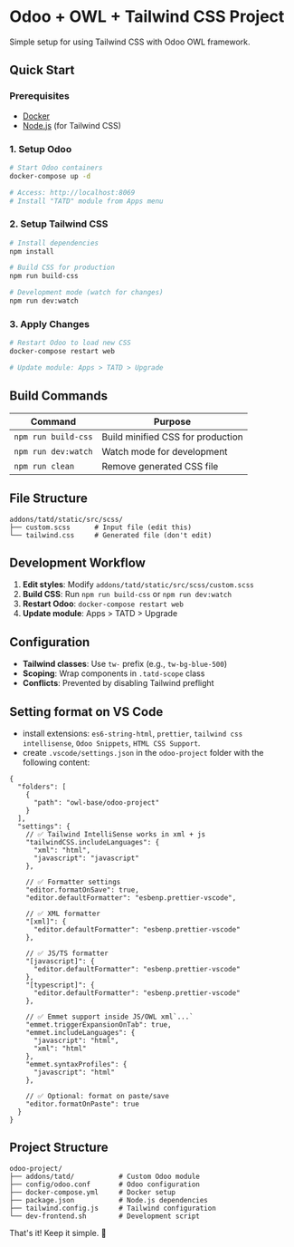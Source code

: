 # Odoo + OWL + Tailwind CSS Project

Simple setup for using Tailwind CSS with Odoo OWL framework.

## Quick Start

### Prerequisites

-   [Docker](https://www.docker.com/get-started)
-   [Node.js](https://nodejs.org/) (for Tailwind CSS)

### 1. Setup Odoo

```bash
# Start Odoo containers
docker-compose up -d

# Access: http://localhost:8069
# Install "TATD" module from Apps menu
```

### 2. Setup Tailwind CSS

```bash
# Install dependencies
npm install

# Build CSS for production
npm run build-css

# Development mode (watch for changes)
npm run dev:watch
```

### 3. Apply Changes

```bash
# Restart Odoo to load new CSS
docker-compose restart web

# Update module: Apps > TATD > Upgrade
```

## Build Commands

| Command             | Purpose                           |
| ------------------- | --------------------------------- |
| `npm run build-css` | Build minified CSS for production |
| `npm run dev:watch` | Watch mode for development        |
| `npm run clean`     | Remove generated CSS file         |

## File Structure

```
addons/tatd/static/src/scss/
├── custom.scss      # Input file (edit this)
└── tailwind.css     # Generated file (don't edit)
```

## Development Workflow

1. **Edit styles**: Modify `addons/tatd/static/src/scss/custom.scss`
2. **Build CSS**: Run `npm run build-css` or `npm run dev:watch`
3. **Restart Odoo**: `docker-compose restart web`
4. **Update module**: Apps > TATD > Upgrade

## Configuration

-   **Tailwind classes**: Use `tw-` prefix (e.g., `tw-bg-blue-500`)
-   **Scoping**: Wrap components in `.tatd-scope` class
-   **Conflicts**: Prevented by disabling Tailwind preflight

## Setting format on VS Code

-   install extensions: `es6-string-html`, `prettier`, `tailwind css intellisense`, `Odoo Snippets`, `HTML CSS Support`.
-   create `.vscode/settings.json` in the `odoo-project` folder with the following content:

```
{
  "folders": [
    {
      "path": "owl-base/odoo-project"
    }
  ],
  "settings": {
    // ✅ Tailwind IntelliSense works in xml + js
    "tailwindCSS.includeLanguages": {
      "xml": "html",
      "javascript": "javascript"
    },

    // ✅ Formatter settings
    "editor.formatOnSave": true,
    "editor.defaultFormatter": "esbenp.prettier-vscode",

    // ✅ XML formatter
    "[xml]": {
      "editor.defaultFormatter": "esbenp.prettier-vscode"
    },

    // ✅ JS/TS formatter
    "[javascript]": {
      "editor.defaultFormatter": "esbenp.prettier-vscode"
    },
    "[typescript]": {
      "editor.defaultFormatter": "esbenp.prettier-vscode"
    },

    // ✅ Emmet support inside JS/OWL xml`...`
    "emmet.triggerExpansionOnTab": true,
    "emmet.includeLanguages": {
      "javascript": "html",
      "xml": "html"
    },
    "emmet.syntaxProfiles": {
      "javascript": "html"
    },

    // ✅ Optional: format on paste/save
    "editor.formatOnPaste": true
  }
}
```

## Project Structure

```
odoo-project/
├── addons/tatd/           # Custom Odoo module
├── config/odoo.conf       # Odoo configuration
├── docker-compose.yml     # Docker setup
├── package.json           # Node.js dependencies
├── tailwind.config.js     # Tailwind configuration
└── dev-frontend.sh        # Development script
```

That's it! Keep it simple. 🚀
